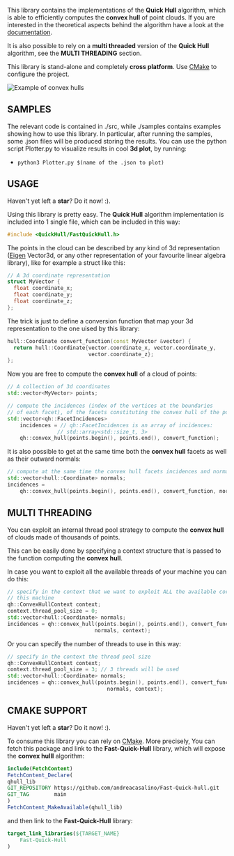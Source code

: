 This library contains the implementations of the **Quick Hull** algorithm, which is able to efficiently computes the **convex hull** of point clouds.
If you are interested in the theoretical aspects behind the algorithm have a look at the [documentation](./doc/Fast_QHull.pdf).

It is also possible to rely on a **multi threaded** version of the **Quick Hull** algorithm, see the **MULTI THREADING** section.

This library is stand-alone and completely **cross platform**. Use [CMake](https://cmake.org) to configure the project.

![Example of convex hulls](https://github.com/andreacasalino/Fast-Quick-hull/blob/master/CH.png)

## SAMPLES

The relevant code is contained in ./src, while ./samples contains examples showing how to use this library.
In particular, after running the samples, some .json files will be produced storing the results.
You can use the python script Plotter.py to visualize results in cool **3d plot**, by running:

 * `python3 Plotter.py $(name of the .json to plot)`

## USAGE

Haven't yet left a **star**? Do it now! :).

Using this library is pretty easy. The **Quick Hull** algorithm implementation is included into 1 single file, which can be included in this way:
```cpp
#include <QuickHull/FastQuickHull.h>
```

The points in the cloud can be described by any kind of 3d representation ([Eigen](https://eigen.tuxfamily.org/index.php?title=Main_Page) Vector3d, or any other representation of your favourite linear algebra library), like for example a struct like this:
```cpp
// A 3d coordinate representation
struct MyVector {
  float coordinate_x;
  float coordinate_y;
  float coordinate_z;
};
```

The trick is just to define a conversion function that map your 3d representation to the one uised by this library:
```cpp
hull::Coordinate convert_function(const MyVector &vector) {
  return hull::Coordinate{vector.coordinate_x, vector.coordinate_y,
                          vector.coordinate_z};
};
```

Now you are free to compute the **convex hull** of a cloud of points:
```cpp
// A collection of 3d coordinates
std::vector<MyVector> points;

// compute the incidences (index of the vertices at the boundaries
// of each facet), of the facets constituting the convex hull of the points
std::vector<qh::FacetIncidences>
    incidences = // qh::FacetIncidences is an array of incidences:
                // std::array<std::size_t, 3>
    qh::convex_hull(points.begin(), points.end(), convert_function);
```

It is also possible to get at the same time both the **convex hull** facets as well as their outward normals:
```cpp
// compute at the same time the convex hull facets incidences and normals
std::vector<hull::Coordinate> normals;
incidences =
    qh::convex_hull(points.begin(), points.end(), convert_function, normals);
```

## MULTI THREADING

You can exploit an internal thread pool strategy to compute the **convex hull** of clouds made of thousands of points. 

This can be easily done by specifying a context structure that is passed to the function computing the **convex hull**.

In case you want to exploit all the available threads of your machine you can do this:
```cpp
// specify in the context that we want to exploit ALL the available cores of
// this machine
qh::ConvexHullContext context;
context.thread_pool_size = 0;
std::vector<hull::Coordinate> normals;
incidences = qh::convex_hull(points.begin(), points.end(), convert_function,
                            normals, context);
```

Or you can specify the number of threads to use in this way:
```cpp
// specify in the context the thread pool size
qh::ConvexHullContext context;
context.thread_pool_size = 3; // 3 threads will be used
std::vector<hull::Coordinate> normals;
incidences = qh::convex_hull(points.begin(), points.end(), convert_function,
                                normals, context);
```

## CMAKE SUPPORT

Haven't yet left a **star**? Do it now! :).
   
To consume this library you can rely on [CMake](https://cmake.org).
More precisely, You can fetch this package and link to the **Fast-Quick-Hull** library, which will expose the **convex hulll** algorithm:

```cmake
include(FetchContent)
FetchContent_Declare(
qhull_lib
GIT_REPOSITORY https://github.com/andreacasalino/Fast-Quick-hull.git
GIT_TAG        main
)
FetchContent_MakeAvailable(qhull_lib)
```
and then link to the **Fast-Quick-Hull** library:

```cmake
target_link_libraries(${TARGET_NAME}
    Fast-Quick-Hull
)
```

